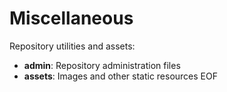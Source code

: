 # Miscellaneous

Repository utilities and assets:

- **admin**: Repository administration files
- **assets**: Images and other static resources
EOF 

